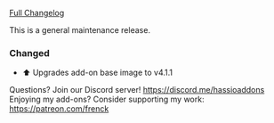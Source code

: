 [Full Changelog][changelog]

This is a general maintenance release.

### Changed

- :arrow_up: Upgrades add-on base image to v4.1.1

[changelog]: https://github.com/hassio-addons/addon-appdaemon3/compare/v4.0.2...v4.0.3

Questions? Join our Discord server! https://discord.me/hassioaddons
Enjoying my add-ons? Consider supporting my work: https://patreon.com/frenck